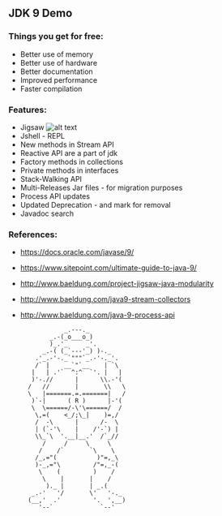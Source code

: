 ## JDK 9 Demo

### Things you get for free:

+ Better use of memory
+ Better use of hardware
+ Better documentation
+ Improved performance
+ Faster compilation

### Features:

+ Jigsaw
![alt text](new-jdk-strucutre.png "New jdk structure")
+ Jshell - REPL
+ New methods in Stream API
+ Reactive API are a part of jdk
+ Factory methods in collections
+ Private methods in interfaces
+ Stack-Walking API
+ Multi-Releases Jar files - for migration purposes 
+ Process API updates 
+ Updated Deprecation - and mark for removal
+ Javadoc search

### References:

- https://docs.oracle.com/javase/9/
- https://www.sitepoint.com/ultimate-guide-to-java-9/
- http://www.baeldung.com/project-jigsaw-java-modularity
- http://www.baeldung.com/java9-stream-collectors
- http://www.baeldung.com/java-9-process-api

                  _.---._
              _.-(_o___o_)
              )_.'_     _'.
            _.-( (_`---'_) )-._
          .'_.-'-._`"""`_.-'-._'.
          /` |    __`"`__    | `\
         |   | .'`  ^:^  `'. |   |
         )'-.//      |      \\.-'(
        /   //       |       \\   \
        \   |=======.=.=======|   /
         )`-|      ( R )      |-'(
         \  \======/-\'\======/  /
          \,=(    <_/;\_|    )=,/
          /  -\      |      /-  \
          | (`-'\    |    /'-`) |
          \\_`\  '.__|__.'  /`_//
            /     /     \     \
           /    /`       `\    \
          /_,="(           )"=,_\
          )-_,="\         /"=,_-(
           \    (         )    /
            \    |       |    /
             )._ |       | _.(
         _.-'   '/       \'   '-._
        (__,'  .'         '.  ',__)
           '--`             `--'